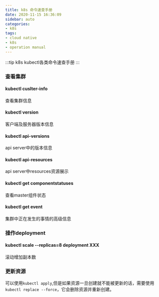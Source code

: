 ```yaml
---
title: k8s 命令速查手册
date: 2020-11-15 16:36:09
sidebar: auto
categories:
- k8s
tags:
- cloud native
- k8s
- operation manual
---
```

:::tip
k8s kubectl各类命令速查手册
:::
<!-- more -->

### 查看集群
#### kubectl cuslter-info
查看集群信息
#### kubectl version
客户端及服务器版本信息
#### kubectl api-versions
api server中的版本信息
#### kubectl api-resources
api server中resources资源展示
#### kubectl get componentstatuses
查看master组件状态
#### kubectl get event
集群中正在发生的事情的高级信息
### 操作deployment
#### kubectl scale --replicas=8 deployment XXX
滚动增加副本数
### 更新资源
可以使用`kubectl apply`,但是如果资源一旦创建就不能被更新的话，需要使用`kubectl replace --force`，它会删除资源并重新创建。  

